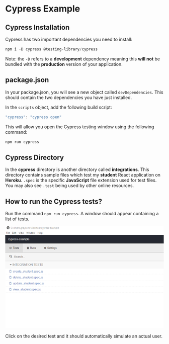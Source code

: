 # Cypress Example

## Cypress Installation

Cypress has two important dependencies you need to install:

```js
npm i -D cypress @testing-library/cypress
```

Note: the `-D` refers to a **development** dependency meaning this **will not** be bundled with the **production** version of your application. 

## package.json
In your package.json, you will see a new object called `devDependencies`. This should contain the two dependencies you have just installed.

In the `scripts` object, add the following build script:

```js
"cypress": "cypress open"
```

This will allow you open the Cypress testing window using the following command:

```js
npm run cypress
```

## Cypress Directory

In the **cypress** directory is another directory called **integrations**. This directory contains sample files which test my **student** React application on **Heroku**. `.spec` is the specific **JavaScript** file extension used for test files. You may also see `.test` being used by other online resources.

## How to run the Cypress tests?
Run the command `npm run cypress`. A window should appear containing a list of tests.

![image info](.\img\cypress-1.PNG)

Click on the desired test and it should automatically simulate an actual user.